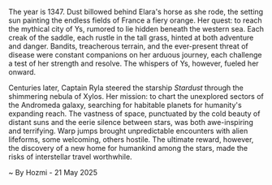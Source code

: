 
The year is 1347.  Dust billowed behind Elara's horse as she rode, the setting sun painting the endless fields of France a fiery orange.  Her quest: to reach the mythical city of Ys, rumored to lie hidden beneath the western sea.  Each creak of the saddle, each rustle in the tall grass, hinted at both adventure and danger.  Bandits, treacherous terrain, and the ever-present threat of disease were constant companions on her arduous journey, each challenge a test of her strength and resolve.  The whispers of Ys, however, fueled her onward.

Centuries later, Captain Ryla steered the starship *Stardust* through the shimmering nebula of Xylos.  Her mission: to chart the unexplored sectors of the Andromeda galaxy, searching for habitable planets for humanity's expanding reach.  The vastness of space, punctuated by the cold beauty of distant suns and the eerie silence between stars, was both awe-inspiring and terrifying.  Warp jumps brought unpredictable encounters with alien lifeforms, some welcoming, others hostile.  The ultimate reward, however, the discovery of a new home for humankind among the stars, made the risks of interstellar travel worthwhile.

~ By Hozmi - 21 May 2025

